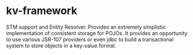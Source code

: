# kv-framework
STM support and Entity Resolver.
Provides an extremely simplistic implementation of consistent storage for POJOs.
It provides an opportunity to use various JSR-107 providers or even jdbc
to build a transactional system to store objects in a key-value format.